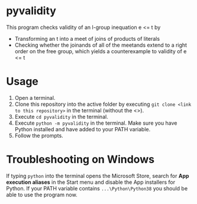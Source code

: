 # pyvalidity 
This program checks validity of an l-group inequation e <= t by
  - Transforming an t into a meet of joins of products of literals
  - Checking whether the joinands of all of the meetands extend to a right order on the free group, which yields a counterexample to validity of e <= t

# Usage
  1. Open a terminal.
  2. Clone this repository into the active folder by executing `git clone <link to this repository>` in the terminal (without the <>).
  3. Execute `cd pyvalidity` in the terminal.
  4. Execute `python -m pyvalidity` in the terminal. Make sure you have Python installed and have added to
  your PATH variable.
  5. Follow the prompts.
  
# Troubleshooting on Windows
If typing `python` into the terminal opens the Microsoft Store, search for **App execution aliases** in the Start menu and disable the App installers for Python. If your PATH variable contains `...\Python\Python38` you should be able to use the program now.
